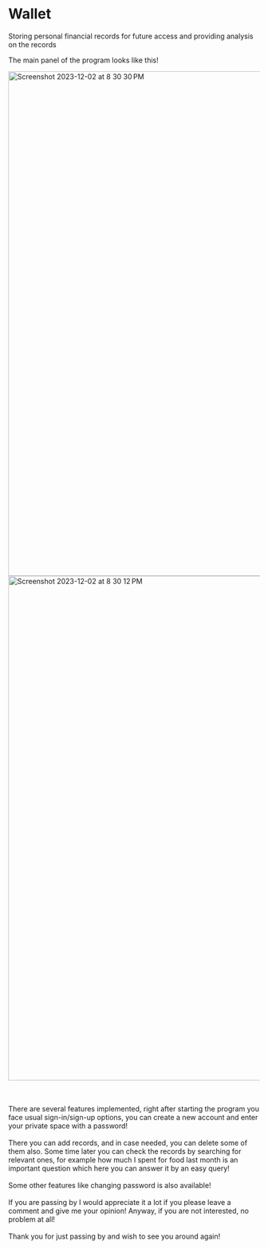 # Wallet
Storing personal financial records for future access and providing analysis on the records

The main panel of the program looks like this!


<img width="1009" alt="Screenshot 2023-12-02 at 8 30 30 PM" src="https://github.com/mousavi-hn/Wallet/assets/106647248/08ce0912-8124-4a6d-86a1-873714c092a1">


<img width="1009" alt="Screenshot 2023-12-02 at 8 30 12 PM" src="https://github.com/mousavi-hn/Wallet/assets/106647248/bda79187-82f9-4464-b1ad-6d7c3bed8dff">

<br/><br/>
There are several features implemented, right after starting the program you face usual sign-in/sign-up options, you can create a new account and enter your private space with a password!<br/><br/>
There you can add records, and in case needed, you can delete some of them also. Some time later you can check the records by searching for relevant ones, for example how much I spent for food last month is an important question which here you can answer it by an easy query!<br/><br/>
Some other features like changing password is also available!<br/><br/>
If you are passing by I would appreciate it a lot if you please leave a comment and give me your opinion! Anyway, if you are not interested, no problem at all!<br/><br/> Thank you for just passing by and wish to see you around again!
